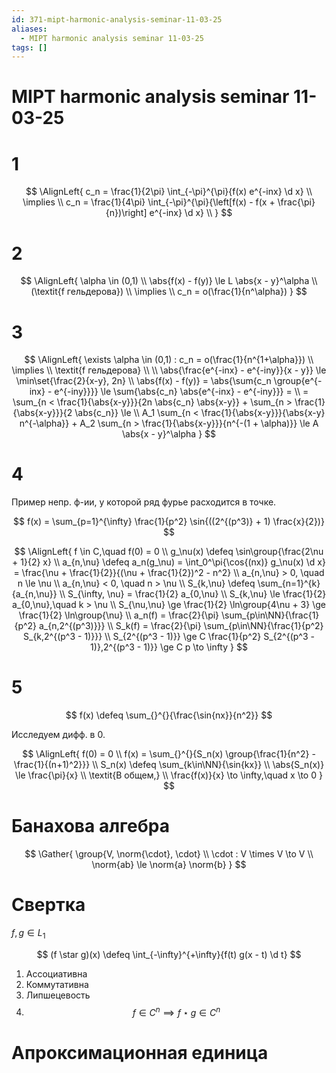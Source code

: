 ```yaml
---
id: 371-mipt-harmonic-analysis-seminar-11-03-25
aliases:
  - MIPT harmonic analysis seminar 11-03-25
tags: []
---
```


# MIPT harmonic analysis seminar 11-03-25

# 1

$$
\AlignLeft{
c_n = \frac{1}{2\pi} \int_{-\pi}^{\pi}{f(x) e^{-inx} \d x} \\
\implies \\
c_n = \frac{1}{4\pi} \int_{-\pi}^{\pi}{\left[f(x) - f(x + \frac{\pi}{n})\right] e^{-inx} \d x} \\
}
$$

# 2

$$
\AlignLeft{
\alpha \in (0,1) \\
\abs{f(x) - f(y)} \le L \abs{x - y}^\alpha \\
(\textit{f гельдерова}) \\
\implies \\
c_n = o(\frac{1}{n^\alpha})
}
$$

# 3

$$
\AlignLeft{
\exists \alpha \in (0,1) : c_n = o(\frac{1}{n^{1+\alpha}}) \\
\implies \\
\textit{f гельдерова} \\
\\
\abs{\frac{e^{-inx} - e^{-iny}}{x - y}} \le \min\set{\frac{2}{x-y}, 2n} \\
\abs{f(x) - f(y)} = \abs{\sum{c_n \group{e^{-inx} - e^{-iny}}}} \le
\sum{\abs{c_n} \abs{e^{-inx} - e^{-iny}}} = \\
= \sum_{n < \frac{1}{\abs{x-y}}}{2n \abs{c_n} \abs{x-y}} +
\sum_{n > \frac{1}{\abs{x-y}}}{2 \abs{c_n}} \le \\
A_1 \sum_{n < \frac{1}{\abs{x-y}}}{\abs{x-y} n^{-\alpha}} +
A_2 \sum_{n > \frac{1}{\abs{x-y}}}{n^{-(1 + \alpha)}} \le
A \abs{x - y}^\alpha
}
$$

# 4

Пример непр. ф-ии, у которой ряд фурье расходится в точке.

$$
f(x) = \sum_{p=1}^{\infty} \frac{1}{p^2} \sin{((2^{(p^3)} + 1) \frac{x}{2})}
$$

$$
\AlignLeft{
f \in C,\quad f(0) = 0 \\
g_\nu(x) \defeq \sin\group{\frac{2\nu + 1}{2} x} \\
a_{n,\nu} \defeq a_n(g_\nu) = \int_0^\pi{\cos{(nx)} g_\nu(x) \d x} =
\frac{\nu + \frac{1}{2}}{(\nu + \frac{1}{2})^2 - n^2} \\
a_{n,\nu} > 0, \quad n \le \nu \\
a_{n,\nu} < 0, \quad n > \nu \\
S_{k,\nu} \defeq \sum_{n=1}^{k}{a_{n,\nu}} \\
S_{\infty, \nu} = \frac{1}{2} a_{0,\nu} \\
S_{k,\nu} \le \frac{1}{2} a_{0,\nu},\quad k > \nu \\
S_{\nu,\nu} \ge \frac{1}{2} \ln\group{4\nu + 3} \ge \frac{1}{2} \ln\group{\nu} \\
a_n(f) = \frac{2}{\pi} \sum_{p\in\NN}{\frac{1}{p^2} a_{n,2^{(p^3)}}} \\
S_k(f) = \frac{2}{\pi} \sum_{p\in\NN}{\frac{1}{p^2} S_{k,2^{(p^3 - 1)}}} \\
S_{2^{(p^3 - 1)}} \ge C \frac{1}{p^2} S_{2^{(p^3 - 1)},2^{(p^3 - 1)}} \ge
C p \to \infty
}
$$

# 5

$$
f(x) \defeq \sum_{}^{}{\frac{\sin{nx}}{n^2}}
$$

Исследуем дифф. в 0.

$$
\AlignLeft{
f(0) = 0 \\
f(x) = \sum_{}^{}{S_n(x) \group{\frac{1}{n^2} - \frac{1}{(n+1)^2}}} \\
S_n(x) \defeq \sum_{k\in\NN}{\sin{kx}} \\
\abs{S_n(x)} \le \frac{\pi}{x} \\
\textit{В общем,} \\
\frac{f(x)}{x} \to \infty,\quad x \to 0
}
$$

# Банахова алгебра

$$
\Gather{
\group{V, \norm{\cdot}, \cdot} \\
\cdot : V \times V \to V \\
\norm{ab} \le \norm{a} \norm{b}
}
$$

# Свертка

$f,g \in L_1$

$$
(f \star g)(x) \defeq \int_{-\infty}^{+\infty}{f(t) g(x - t) \d t}
$$

1. Ассоциативна
2. Коммутативна
3. Липшецевость
4. $$
   f \in C^n \implies f \star g \in C^n
   $$

# Апроксимационная единица
